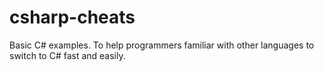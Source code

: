 # csharp-cheats
Basic C# examples. To help programmers familiar with other languages to switch to C# fast and easily.
